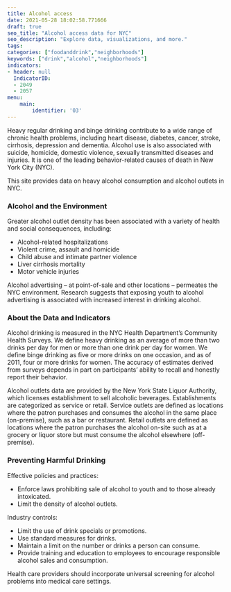 ```yaml
---
title: Alcohol access
date: 2021-05-28 18:02:58.771666
draft: true
seo_title: "Alcohol access data for NYC"
seo_description: "Explore data, visualizations, and more."
tags: 
categories: ["foodanddrink","neighborhoods"]
keywords: ["drink","alcohol","neighborhoods"]
indicators:
- header: null
  IndicatorID:
  - 2049
  - 2057
menu:
    main:
        identifier: '03'
---
```


Heavy regular drinking and binge drinking contribute to a wide range of chronic health problems, including heart disease, diabetes, cancer, stroke, cirrhosis, depression and dementia. Alcohol use is also associated with suicide, homicide, domestic violence, sexually transmitted diseases and injuries. It is one of the leading behavior-related causes of death in New York City (NYC).

This site provides data on heavy alcohol consumption and alcohol outlets in NYC.

### Alcohol and the Environment

Greater alcohol outlet density has been associated with a variety of health and social consequences, including:
* Alcohol-related hospitalizations
* Violent crime, assault and homicide
* Child abuse and intimate partner violence
* Liver cirrhosis mortality
* Motor vehicle injuries

Alcohol advertising – at point-of-sale and other locations – permeates the NYC environment. Research suggests that exposing youth to alcohol advertising is associated with increased interest in drinking alcohol.

### About the Data and Indicators

Alcohol drinking is measured in the NYC Health Department’s Community Health Surveys. We define heavy drinking as an average of more than two drinks per day for men or more than one drink per day for women. We define binge drinking as five or more drinks on one occasion, and as of 2011, four or more drinks for women. The accuracy of estimates derived from surveys depends in part on participants’ ability to recall and honestly report their behavior.  
  
Alcohol outlets data are provided by the New York State Liquor Authority, which licenses establishment to sell alcoholic beverages. Establishments are categorized as service or retail. Service outlets are defined as locations where the patron purchases and consumes the alcohol in the same place (on-premise), such as a bar or restaurant. Retail outlets are defined as locations where the patron purchases the alcohol on-site such as at a grocery or liquor store but must consume the alcohol elsewhere (off-premise).

### Preventing Harmful Drinking
Effective policies and practices:

* Enforce laws prohibiting sale of alcohol to youth and to those already intoxicated.
* Limit the density of alcohol outlets.

Industry controls:

* Limit the use of drink specials or promotions.
* Use standard measures for drinks.
* Maintain a limit on the number or drinks a person can consume.
* Provide training and education to employees to encourage responsible alcohol sales and consumption.

Health care providers should incorporate universal screening for alcohol problems into medical care settings.


